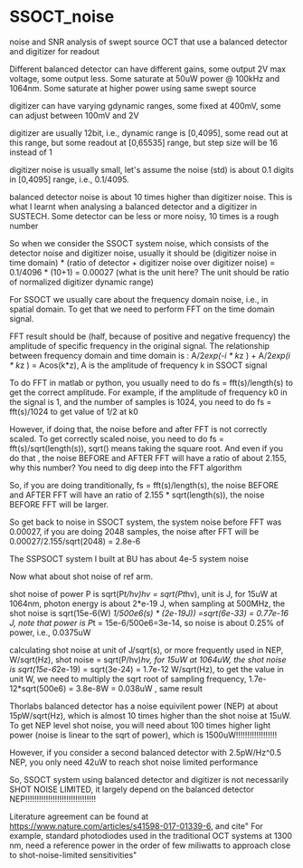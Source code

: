 # SSOCT_noise
noise and SNR analysis of swept source OCT that use a balanced detector and digitizer for readout

Different balanced detector can have different gains, some output 2V max voltage, some output less. Some saturate at 50uW power @ 100kHz and 1064nm. Some saturate at higher power using same swept source

digitizer can have varying gdynamic ranges, some fixed at 400mV, some can adjust between 100mV and 2V

digitizer are usually 12bit, i.e., dynamic range is [0,4095], some read out at this range, but some readout at [0,65535] range, but step size will be 16 instead of 1

digitizer noise is usually small, let's assume the noise (std) is about 0.1 digits in [0,4095] range, i.e., 0.1/4095. 

balanced detector noise is about 10 times higher than digitizer noise. This is what I learnt when analysing a balanced detector and a digitizer in SUSTECH. Some detector can be less or more noisy, 10 times is a rough number

So when we consider the SSOCT system noise, which consists of the detector noise and digitizer noise, usually it should be (digitizer noise in time domain) * (ratio of detector + digitizer noise over digitizer noise) = 0.1/4096 * (10+1) = 0.00027 (what is the unit here? The unit should be ratio of normalized digitizer dynamic range)

For SSOCT we usually care about the frequency domain noise, i.e., in spatial domain. To get that we need to perform FFT on the time domain signal.

FFT result should be (half, because of positive and negative frequency) the amplitude of specific frequency in the original signal. The relationship between frequency domain and time domain is : A/2*exp(-i * k*z ) + A/2*exp(i * k*z ) = Acos(k*z), A is the amplitude of frequency k in SSOCT signal

To do FFT in matlab or python, you usually need to do fs = fft(s)/length(s) to get the correct amplitude. For example, if the amplitude of frequency k0 in the signal is 1, and the number of samples is 1024, you need to do fs = fft(s)/1024 to get value of 1/2 at k0

However, if doing that, the noise before and after FFT is not correctly scaled. To get correctly scaled noise, you need to do fs = fft(s)/sqrt(length(s)), sqrt() means taking the square root. And even if you do that , the noise BEFORE and AFTER FFT will have a ratio of about 2.155, why this number? You need to dig deep into the FFT algorithm

So, if you are doing tranditionally, fs = fft(s)/length(s), the noise BEFORE and AFTER FFT will have an ratio of 2.155 * sqrt(length(s)), the noise BEFORE FFT will be larger.

So get back to noise in SSOCT system, the system noise before FFT was 0.00027, if you are doing 2048 samples, the noise after FFT will be 0.00027/2.155/sqrt(2048) = 2.8e-6

The SSPSOCT system I built at BU has about 4e-5 system noise








Now what about shot noise of ref arm.

shot noise of power P is sqrt(P*t/hv)*hv = sqrt(P*t*hv), unit is J, for 15uW at 1064nm, photon energy is about 2*e-19 J, when sampling at 500MHz, the shot noise is sqrt(15e-6(W) *1/500e6(s) * (2e-19J)) =sqrt(6e-33) = 0.77e-16 J, note that power is P*t = 15e-6/500e6=3e-14, so noise is about 0.25% of power, i.e., 0.0375uW

calculating shot noise at unit of J/sqrt(s), or more frequently used in NEP, W/sqrt(Hz), shot noise = sqrt(P/hv)*hv, for 15uW at 1064uW, the shot noise is sqrt(15e-6*2e-19) = sqrt(3e-24) = 1.7e-12  W/sqrt(Hz), to get the value in unit W, we need to multiply the sqrt root of sampling frequency, 1.7e-12*sqrt(500e6) = 3.8e-8W = 0.038uW , same result  

Thorlabs balanced detector has a noise equivilent power (NEP) at about 15pW/sqrt(Hz), which is almost 10 times higher than the shot noise at 15uW. To get NEP level shot noise, you will need about 100 times higher light power (noise is linear to the sqrt of power), which is 1500uW!!!!!!!!!!!!!!!!!!

However, if you consider a second balanced detector with 2.5pW/Hz^0.5 NEP, you only need 42uW to reach shot noise limited performance

So, SSOCT system using balanced detector and digitizer is not necessarily SHOT NOISE LIMITED, it largely depend on the balanced detector NEP!!!!!!!!!!!!!!!!!!!!!!!!!!!!!!!

Literature agreement can be found at https://www.nature.com/articles/s41598-017-01339-6, and cite" For example, standard photodiodes used in the traditional OCT systems at 1300 nm, need a reference power in the order of few miliwatts to approach close to shot-noise-limited sensitivities"


